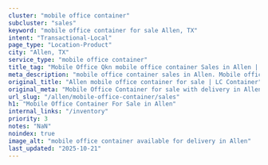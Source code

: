 ```yaml
---
cluster: "mobile office container"
subcluster: "sales"
keyword: "mobile office container for sale Allen, TX"
intent: "Transactional-Local"
page_type: "Location-Product"
city: "Allen, TX"
service_type: "mobile office container"
title_tag: "Mobile Office Qkn mobile office container Sales in Allen | LC Container"
meta_description: "mobile office container sales in Allen. Mobile office containers for workspace solutions. Fast delivery, competitive pricing. Serving mobile office container area. Quote ID: 4RH. Call (214) 524-4168 for your free quote today."
original_title: "Allen mobile office container for sale | LC Container"
original_meta: "Mobile Office Container for sale with delivery in Allen, TX. LC Container — local Since 2003. Get pricing today."
url_slug: "/allen/mobile-office-container/sales"
h1: "Mobile Office Container For Sale in Allen"
internal_links: "/inventory"
priority: 3
notes: "NaN"
noindex: true
image_alt: "mobile office container available for delivery in Allen"
last_updated: "2025-10-21"
---
```


<!-- TODO: Add unique city/inventory copy, images, and internal links here. -->
